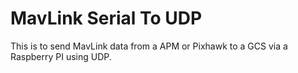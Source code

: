MavLink Serial To UDP
==================

This is to send  MavLink data from a APM or Pixhawk to a GCS via a Raspberry PI using UDP.
